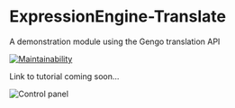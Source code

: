 # ExpressionEngine-Translate
A demonstration module using the Gengo translation API

[![Maintainability](https://api.codeclimate.com/v1/badges/fe9d721bdafa20ccf11c/maintainability)](https://codeclimate.com/github/garethtdavies/ExpressionEngine-Translate/maintainability)

Link to tutorial coming soon...

![Control panel](https://garethtdavies-uploads.s3.amazonaws.com/All_orders___ExpressionEngine.jpg)
